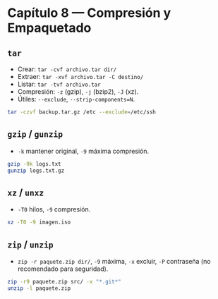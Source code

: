 # Capítulo 8 — Compresión y Empaquetado

## `tar`
- Crear: `tar -cvf archivo.tar dir/`
- Extraer: `tar -xvf archivo.tar -C destino/`
- Listar: `tar -tvf archivo.tar`
- Compresión: `-z` (gzip), `-j` (bzip2), `-J` (xz).
- Útiles: `--exclude`, `--strip-components=N`.
```bash
tar -czvf backup.tar.gz /etc --exclude=/etc/ssh
```

## `gzip` / `gunzip`
- `-k` mantener original, `-9` máxima compresión.
```bash
gzip -9k logs.txt
gunzip logs.txt.gz
```

## `xz` / `unxz`
- `-T0` hilos, `-9` compresión.
```bash
xz -T0 -9 imagen.iso
```

## `zip` / `unzip`
- `zip -r paquete.zip dir/`, `-9` máxima, `-x` excluir, `-P` contraseña (no recomendado para seguridad).
```bash
zip -r9 paquete.zip src/ -x "*.git*"
unzip -l paquete.zip
```
